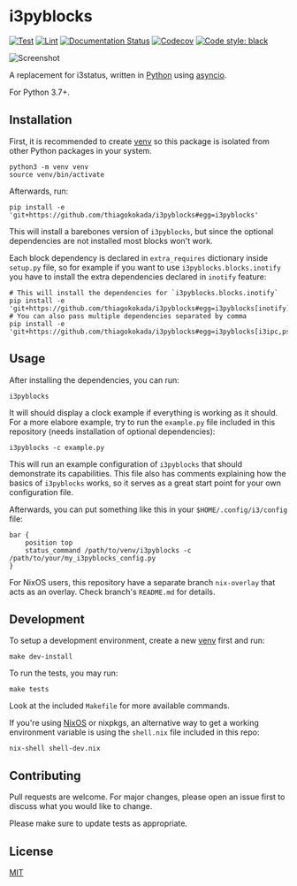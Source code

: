 # i3pyblocks

[![Test](https://github.com/thiagokokada/i3pyblocks/workflows/Test/badge.svg)](https://github.com/thiagokokada/i3pyblocks/actions)
[![Lint](https://github.com/thiagokokada/i3pyblocks/workflows/Lint/badge.svg)](https://github.com/thiagokokada/i3pyblocks/actions)
[![Documentation Status](https://readthedocs.org/projects/i3pyblocks/badge/?version=latest)](https://i3pyblocks.readthedocs.io/en/latest/?badge=latest)
[![Codecov](https://codecov.io/gh/thiagokokada/i3pyblocks/branch/master/graph/badge.svg)](https://codecov.io/gh/thiagokokada/i3pyblocks)
[![Code style: black](https://img.shields.io/badge/code%20style-black-000000.svg)](https://github.com/psf/black)

![Screenshot](https://raw.github.com/thiagokokada/i3pyblocks/master/.github/screenshot.png)

A replacement for i3status, written in [Python][1] using [asyncio][2].

For Python 3.7+.

## Installation

First, it is recommended to create [venv][3] so this package is isolated
from other Python packages in your system.

```shell
python3 -m venv venv
source venv/bin/activate
```

Afterwards, run:

```shell
pip install -e 'git+https://github.com/thiagokokada/i3pyblocks#egg=i3pyblocks'
```

This will install a barebones version of `i3pyblocks`, but since the optional
dependencies are not installed most blocks won't work.

Each block dependency is declared in `extra_requires` dictionary inside 
`setup.py` file, so for example if you want to use `i3pyblocks.blocks.inotify`
you have to install the extra dependencies declared in `inotify` feature:

```shell
# This will install the dependencies for `i3pyblocks.blocks.inotify`
pip install -e 'git+https://github.com/thiagokokada/i3pyblocks#egg=i3pyblocks[inotify]'
# You can also pass multiple dependencies separated by comma
pip install -e 'git+https://github.com/thiagokokada/i3pyblocks#egg=i3pyblocks[i3ipc,ps]'
```

## Usage

After installing the dependencies, you can run:

```shell
i3pyblocks
```

It will should display a clock example if everything is working as it should.
For a more elabore example, try to run the `example.py` file included in this
repository (needs installation of optional dependencies):


```shell
i3pyblocks -c example.py
```

This will run an example configuration of `i3pyblocks` that should demonstrate
its capabilities. This file also has comments explaining how the basics of
`i3pyblocks` works, so it serves as a great start point for your own
configuration file.

Afterwards, you can put something like this in your `$HOME/.config/i3/config`
file:

```
bar {
    position top
    status_command /path/to/venv/i3pyblocks -c /path/to/your/my_i3pyblocks_config.py
}
```

For NixOS users, this repository have a separate branch `nix-overlay` that acts
as an overlay. Check branch's `README.md` for details.

## Development

To setup a development environment, create a new [venv][3] first and run:

```shell
make dev-install
```

To run the tests, you may run:

```shell
make tests
```

Look at the included `Makefile` for more available commands.


If you're using [NixOS](https://nixos.org/) or nixpkgs, an alternative way to
get a working environment variable is using the `shell.nix` file included in
this repo:

```shell
nix-shell shell-dev.nix
```

## Contributing

Pull requests are welcome. For major changes, please open an issue first to
discuss what you would like to change.

Please make sure to update tests as appropriate.

## License

[MIT](https://choosealicense.com/licenses/mit/)

[1]: https://www.python.org/
[2]: https://docs.python.org/3/library/asyncio.html
[3]: https://docs.python.org/3/library/venv.html
